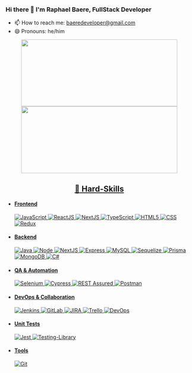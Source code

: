 ### Hi there 👋 I'm Raphael Baere, FullStack Developer

- 📫 How to reach me: baeredeveloper@gmail.com
- 😄 Pronouns: he/him
<div align="center">
  <a href="https://github.com/raphaelbaere">
  <img margin-right="20px"width="420em" height="180em" src="https://github-readme-stats.vercel.app/api?username=raphaelbaere&show_icons=true&theme=vue-dark&include_all_commits=true&count_private=true"/>
  <img width="420em" height="180em" src="https://github-readme-stats.vercel.app/api/top-langs/?username=raphaelbaere&layout=compact&langs_count=7&theme=vue-dark"/>
    
  ##
  ## :mega: Hard-Skills
    
<div align="left">

- #### Frontend
  ![JavaScript](https://img.shields.io/badge/-JavaScript-333333?style=flat&logo=javascript)
  ![ReactJS](https://img.shields.io/badge/-React-333333?style=flat&logo=react)
  ![NextJS](https://img.shields.io/badge/-NextJS-333333?style=flat&logo=nextjs)
  ![TypeScript](https://img.shields.io/badge/-TypeScript-333333?style=flat&logo=typescript)
  ![HTML5](https://img.shields.io/badge/-HTML5-333333?style=flat&logo=HTML5)
  ![CSS](https://img.shields.io/badge/-CSS-333333?style=flat&logo=CSS3&logoColor=1572B6)
  ![Redux](https://img.shields.io/badge/-Redux-333333?style=flat&logo=redux)
  
- #### Backend
  ![Java](https://img.shields.io/badge/-Java-333333?style=flat&logo=java)
  ![Node](https://img.shields.io/badge/-NodeJS-333333?style=flat&logo=node)
  ![NextJS](https://img.shields.io/badge/-NextJS-333333?style=flat&logo=nextjs)
  ![Express](https://img.shields.io/badge/-Express-333333?style=flat&logo=express)
  ![MySQL](https://img.shields.io/badge/-MySQL-333333?style=flat&logo=mysql)
  ![Sequelize](https://img.shields.io/badge/-Sequelize-333333?style=flat&logo=sequelize)
  ![Prisma](https://img.shields.io/badge/-Prisma-333333?style=flat&logo=prisma)
  ![MongoDB](https://img.shields.io/badge/-MongoDB-333333?style=flat&logo=mongodb)
  ![C#](https://img.shields.io/badge/-C%23-333333?style=flat&logo=c-sharp)

- #### QA & Automation
  ![Selenium](https://img.shields.io/badge/-Selenium-333333?style=flat&logo=selenium)
  ![Cypress](https://img.shields.io/badge/-Cypress-333333?style=flat&logo=cypress)
  ![REST Assured](https://img.shields.io/badge/-REST%20Assured-333333?style=flat)
  ![Postman](https://img.shields.io/badge/-Postman-333333?style=flat&logo=postman)

- #### DevOps & Collaboration
  ![Jenkins](https://img.shields.io/badge/-Jenkins-333333?style=flat&logo=jenkins)
  ![GitLab](https://img.shields.io/badge/-GitLab-333333?style=flat&logo=gitlab)
  ![JIRA](https://img.shields.io/badge/-JIRA-333333?style=flat&logo=jira)
  ![Trello](https://img.shields.io/badge/-Trello-333333?style=flat&logo=trello)
  ![DevOps](https://img.shields.io/badge/-DevOps-333333?style=flat&logo=devops)

- #### Unit Tests
  ![Jest](https://img.shields.io/badge/-Jest-333333?style=flat&logo=jest)
  ![Testing-Library](https://img.shields.io/badge/-RTL-333333?style=flat&logo=testing-library)

- #### Tools
  ![Git](https://img.shields.io/badge/-Git-333333?style=flat&logo=git)
